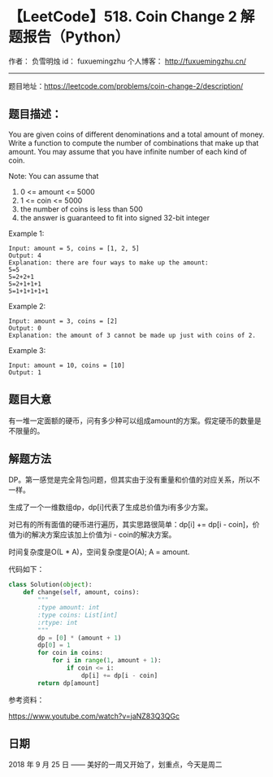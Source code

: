 # 【LeetCode】518. Coin Change 2 解题报告（Python）

作者： 		负雪明烛 
id：				fuxuemingzhu
个人博客：	http://fuxuemingzhu.cn/

---

题目地址：https://leetcode.com/problems/coin-change-2/description/

## 题目描述：

You are given coins of different denominations and a total amount of money. Write a function to compute the number of combinations that make up that amount. You may assume that you have infinite number of each kind of coin.

Note: You can assume that

1. 0 <= amount <= 5000
1. 1 <= coin <= 5000
1. the number of coins is less than 500
1. the answer is guaranteed to fit into signed 32-bit integer
 

Example 1:

    Input: amount = 5, coins = [1, 2, 5]
    Output: 4
    Explanation: there are four ways to make up the amount:
    5=5
    5=2+2+1
    5=2+1+1+1
    5=1+1+1+1+1
 

Example 2:

    Input: amount = 3, coins = [2]
    Output: 0
    Explanation: the amount of 3 cannot be made up just with coins of 2.
 

Example 3:

    Input: amount = 10, coins = [10] 
    Output: 1

## 题目大意

有一堆一定面额的硬币，问有多少种可以组成amount的方案。假定硬币的数量是不限量的。

## 解题方法

DP。第一感觉是完全背包问题，但其实由于没有重量和价值的对应关系，所以不一样。

生成了一个一维数组dp，dp[i]代表了生成总价值为i有多少方案。

对已有的所有面值的硬币进行遍历，其实思路很简单：dp[i] += dp[i - coin]，价值为i的解决方案应该加上价值为i - coin的解决方案。

时间复杂度是O(L * A)，空间复杂度是O(A); A = amount.

代码如下：

```python
class Solution(object):
    def change(self, amount, coins):
        """
        :type amount: int
        :type coins: List[int]
        :rtype: int
        """
        dp = [0] * (amount + 1)
        dp[0] = 1
        for coin in coins:
            for i in range(1, amount + 1):
                if coin <= i:
                    dp[i] += dp[i - coin]
        return dp[amount]
```

参考资料：

https://www.youtube.com/watch?v=jaNZ83Q3QGc

## 日期

2018 年 9 月 25 日 —— 美好的一周又开始了，划重点，今天是周二
